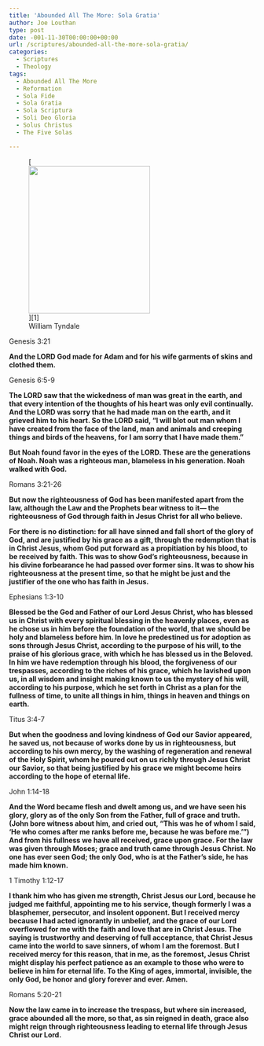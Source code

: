 ```yaml
---
title: 'Abounded All The More: Sola Gratia'
author: Joe Louthan
type: post
date: -001-11-30T00:00:00+00:00
url: /scriptures/abounded-all-the-more-sola-gratia/
categories:
  - Scriptures
  - Theology
tags:
  - Abounded All The More
  - Reformation
  - Sola Fide
  - Sola Gratia
  - Sola Scriptura
  - Soli Deo Gloria
  - Solus Christus
  - The Five Solas

---
```

<figure id="attachment_1172" style="width: 247px" class="wp-caption alignright">[<img class="size-medium wp-image-1172" title="494px-William_Tyndale" src="https://i2.wp.com/theologic.us/wp-content/uploads/2012/10/494px-William_Tyndale.jpg?resize=247%2C300" alt="" width="247" height="300" srcset="https://i2.wp.com/theologic.us/wp-content/uploads/2012/10/494px-William_Tyndale.jpg?resize=247%2C300 247w, https://i2.wp.com/theologic.us/wp-content/uploads/2012/10/494px-William_Tyndale.jpg?w=494 494w" sizes="(max-width: 247px) 100vw, 247px" data-recalc-dims="1" />][1]<figcaption class="wp-caption-text">William Tyndale</figcaption></figure>

Genesis 3:21
  
**And the LORD God made for Adam and for his wife garments of skins and clothed them.**

Genesis 6:5-9
  
**The LORD saw that the wickedness of man was great in the earth, and that every intention of the thoughts of his heart was only evil continually. And the LORD was sorry that he had made man on the earth, and it grieved him to his heart. So the LORD said, “I will blot out man whom I have created from the face of the land, man and animals and creeping things and birds of the heavens, for I am sorry that I have made them.”**

**But Noah found favor in the eyes of the LORD. These are the generations of Noah. Noah was a righteous man, blameless in his generation. Noah walked with God.**

Romans 3:21-26
  
**But now the righteousness of God has been manifested apart from the law, although the Law and the Prophets bear witness to it— the righteousness of God through faith in Jesus Christ for all who believe.**

**For there is no distinction: for all have sinned and fall short of the glory of God, and are justified by his grace as a gift, through the redemption that is in Christ Jesus, whom God put forward as a propitiation by his blood, to be received by faith. This was to show God’s righteousness, because in his divine forbearance he had passed over former sins. It was to show his righteousness at the present time, so that he might be just and the justifier of the one who has faith in Jesus.**

Ephesians 1:3-10
  
**Blessed be the God and Father of our Lord Jesus Christ, who has blessed us in Christ with every spiritual blessing in the heavenly places, even as he chose us in him before the foundation of the world, that we should be holy and blameless before him. In love he predestined us for adoption as sons through Jesus Christ, according to the purpose of his will, to the praise of his glorious grace, with which he has blessed us in the Beloved. In him we have redemption through his blood, the forgiveness of our trespasses, according to the riches of his grace, which he lavished upon us, in all wisdom and insight making known to us the mystery of his will, according to his purpose, which he set forth in Christ as a plan for the fullness of time, to unite all things in him, things in heaven and things on earth.**

Titus 3:4-7
  
**But when the goodness and loving kindness of God our Savior appeared, he saved us, not because of works done by us in righteousness, but according to his own mercy, by the washing of regeneration and renewal of the Holy Spirit, whom he poured out on us richly through Jesus Christ our Savior, so that being justified by his grace we might become heirs according to the hope of eternal life.**

John 1:14-18
  
**And the Word became flesh and dwelt among us, and we have seen his glory, glory as of the only Son from the Father, full of grace and truth. (John bore witness about him, and cried out, “This was he of whom I said, ‘He who comes after me ranks before me, because he was before me.’”) And from his fullness we have all received, grace upon grace. For the law was given through Moses; grace and truth came through Jesus Christ. No one has ever seen God; the only God, who is at the Father’s side, he has made him known.**

1 Timothy 1:12-17
  
**I thank him who has given me strength, Christ Jesus our Lord, because he judged me faithful, appointing me to his service, though formerly I was a blasphemer, persecutor, and insolent opponent. But I received mercy because I had acted ignorantly in unbelief, and the grace of our Lord overflowed for me with the faith and love that are in Christ Jesus. The saying is trustworthy and deserving of full acceptance, that Christ Jesus came into the world to save sinners, of whom I am the foremost. But I received mercy for this reason, that in me, as the foremost, Jesus Christ might display his perfect patience as an example to those who were to believe in him for eternal life. To the King of ages, immortal, invisible, the only God, be honor and glory forever and ever. Amen.**

Romans 5:20-21
  
**Now the law came in to increase the trespass, but where sin increased, grace abounded all the more, so that, as sin reigned in death, grace also might reign through righteousness leading to eternal life through Jesus Christ our Lord.**

 [1]: https://i2.wp.com/theologic.us/wp-content/uploads/2012/10/494px-William_Tyndale.jpg